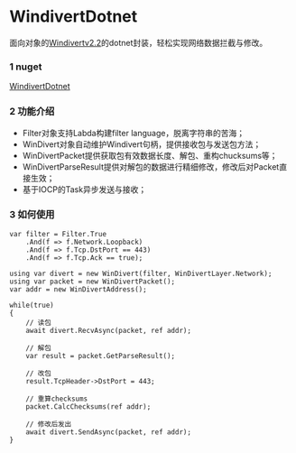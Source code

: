 # WindivertDotnet
面向对象的[Windivertv2.2](https://reqrypt.org/windivert-doc.html)的dotnet封装，轻松实现网络数据拦截与修改。

### 1 nuget
[WindivertDotnet](https://www.nuget.org/packages/WindivertDotnet)

### 2 功能介绍
* Filter对象支持Labda构建filter language，脱离字符串的苦海；
* WinDivert对象自动维护Windivert句柄，提供接收包与发送包方法；
* WinDivertPacket提供获取包有效数据长度、解包、重构chucksums等；
* WinDivertParseResult提供对解包的数据进行精细修改，修改后对Packet直接生效；
* 基于IOCP的Task异步发送与接收；

### 3 如何使用
```
var filter = Filter.True
    .And(f => f.Network.Loopback)
    .And(f => f.Tcp.DstPort == 443)
    .And(f => f.Tcp.Ack == true);
    
using var divert = new WinDivert(filter, WinDivertLayer.Network);
using var packet = new WinDivertPacket();
var addr = new WinDivertAddress();

while(true)
{
    // 读包
    await divert.RecvAsync(packet, ref addr);

    // 解包
    var result = packet.GetParseResult();

    // 改包
    result.TcpHeader->DstPort = 443; 

    // 重算checksums
    packet.CalcChecksums(ref addr);

    // 修改后发出
    await divert.SendAsync(packet, ref addr);
}
